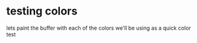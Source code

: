 #  testing colors

lets paint the buffer with each of the colors we'll be using as a quick color test

